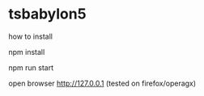 # tsbabylon5

how to install

npm install

npm run start

open browser http://127.0.0.1 (tested on firefox/operagx)

